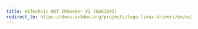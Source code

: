 ```yaml
---
title: HiTechnic NXT IRSeeker V2 (NSK1042)
redirect_to: https://docs.ev3dev.org/projects/lego-linux-drivers/en/ev3dev-jessie/sensor_data.html#ht-nxt-ir-seek-v2
---
```

